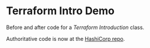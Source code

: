 # Terraform Intro Demo

Before and after code for a _Terraform Introduction_ class.

Authoritative code is now at the [HashiCorp repo](https://github.com/hashicorp/demo-terraform-beginner).

